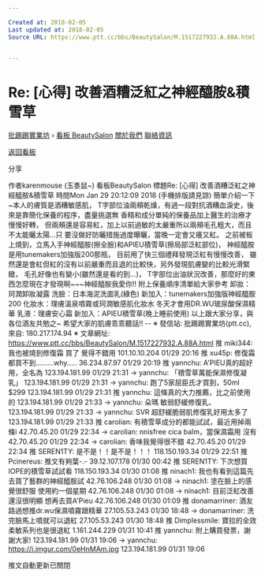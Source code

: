 ```yaml
---

Created at: 2018-02-05
Last updated at: 2018-02-05
Source URL: https://www.ptt.cc/bbs/BeautySalon/M.1517227932.A.88A.html


---
```


# Re: [心得] 改善酒糟泛紅之神經醯胺&積雪草


[批踢踢實業坊](https://www.ptt.cc/) › [看板 BeautySalon](https://www.ptt.cc/bbs/BeautySalon/index.html) [關於我們](https://www.ptt.cc/about.html) [聯絡資訊](https://www.ptt.cc/contact.html)

[返回看板](https://www.ptt.cc/bbs/BeautySalon/index.html)

分享

作者karenmouse (玉黍鼠~)
看板BeautySalon
標題Re: \[心得\] 改善酒糟泛紅之神經醯胺&積雪草
時間Mon Jan 29 20:12:09 2018
(手機排版請見諒) 簡單介紹一下~本人的膚質是酒糟敏感肌， T字部位油兩頰乾燥，有過一段對抗酒糟血淚史，後來是靠簡化保養的程序，盡量挑選無 香精和成分單純的保養品加上醫生的治療才慢慢好轉， 但兩頰還是容易紅，加上以前過敏的太嚴重所以兩頰毛孔粗大，而且不太能曬太陽...只 要沒做好防曬措施過度曝曬，當晚一定會又癢又紅。 之前被板上燒到，立馬入手神經醯胺(擦全臉)和APIEU積雪草(擦局部泛紅部位)， 神經醯胺是用tunemakers加強版200那瓶， 目前用了快三個禮拜發現泛紅有慢慢改善， 雖然還是會紅但紅的沒有以前嚴重而且退的比較快，另外發現肌膚變的比較光滑緊緻， 毛孔好像也有變小(雖然還是看的到...)， T字部位出油狀況改善，那麼好的東西怎麼現在才發現啊~~~神經醯胺我愛你!! 附上保養順序清單給大家參考 卸妝：珂潤卸妝凝露 洗臉：日本海泥洗面乳(綠色) 新加入：tunemakers加強版神經醯胺200 化妝水：理膚溫泉噴霧或珂潤敏感肌化妝水 冬天才會用DR.WU玻尿酸保濕精華 乳液：理膚安心霜 新加入：APIEU積雪草(晚上睡前使用) 以上跟大家分享，與各位酒友共勉之~ 希望大家的肌膚乖乖聽話!! -- ※ 發信站: 批踢踢實業坊(ptt.cc), 來自: 180.217.174.94 ※ 文章網址: <https://www.ptt.cc/bbs/BeautySalon/M.1517227932.A.88A.html>
推 miki344: 我也被燒到修復霜 買了 覺得不錯用 101.10.10.204 01/29 20:16
推 xu45p: 修復霜都買不到.........why..... 36.234.87.97 01/29 20:19
推 yannchu: A'PIEU真的超好用，全名為 123.194.181.99 01/29 21:31
→ yannchu: 「積雪草萬能保濕修復凝乳」 123.194.181.99 01/29 21:31
→ yannchu: 跑了5家屈臣氏才買到，50ml $299 123.194.181.99 01/29 21:31
推 yannchu: 這條真的大力推薦，比之前使用的 123.194.181.99 01/29 21:33
→ yannchu: 朵瑪 敏弱舒緩修復乳、 123.194.181.99 01/29 21:33
→ yannchu: SVR 超舒緩脆弱肌修復乳好用太多了 123.194.181.99 01/29 21:33
推 carolian: 有積雪草成分的都能試試，最近用掉兩條i 42.70.45.20 01/29 22:34
→ carolian: nnisfree cica balm，當保濕霜用 沒有 42.70.45.20 01/29 22:34
→ carolian: 香味我覺得很不錯 42.70.45.20 01/29 22:34
推 SEREN1TY: 是不是！！是不是！！！ 118.150.193.34 01/29 22:51
推 Pcinereus: 推文有夠葉-.- 39.12.107.178 01/30 00:42
推 SEREN1TY: 下次想買IOPE的積雪草試試看 118.150.193.34 01/30 01:08
推 ninach1: 我也有看到這篇先去買了藝群的神經醯胺試 42.76.106.248 01/30 01:08
→ ninach1: 塗在臉上的感覺很舒服 使用約一個星期 42.76.106.248 01/30 01:08
→ ninach1: 目前泛紅改善還沒很明顯 想再去買A'Pieu 42.76.106.248 01/30 01:09
推 donamarriner: 酒友路過想推dr.wu保濕噴霧跟精華 27.105.53.243 01/30 18:48
→ donamarriner: 洗完臉馬上噴就可以退紅 27.105.53.243 01/30 18:48
推 Dimplessmile: 寶拉的全效柔敏系列也是很退紅 1.161.244.229 01/31 10:41
推 yannchu: 附上購買發票，謝謝大家! 123.194.181.99 01/31 19:06
→ yannchu: <https://i.imgur.com/0eHnMAm.jpg> 123.194.181.99 01/31 19:06

推文自動更新已關閉

